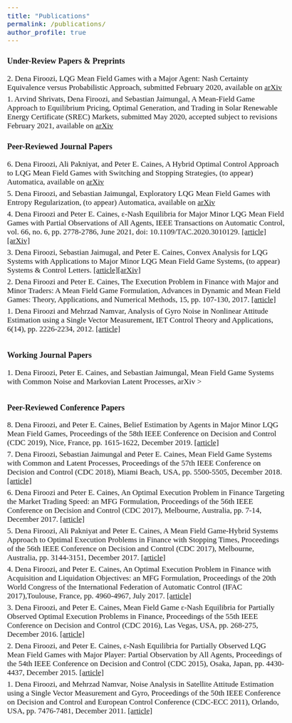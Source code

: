 ```yaml
---
title: "Publications"
permalink: /publications/
author_profile: true
---
```

<head>
  <!-- Global site tag (gtag.js) - Google Analytics -->
<script async src="https://www.googletagmanager.com/gtag/js?id=G-10M5NMRXL0"></script>
<script>
  window.dataLayer = window.dataLayer || [];
  function gtag(){dataLayer.push(arguments);}
  gtag('js', new Date());

  gtag('config', 'G-10M5NMRXL0');
</script>
</head>

<style type="text/css">
  div {
  text-align: justify;
  text-justify: inter-word;
}
  body{
  font-size: 13pt;
  font-family: times, serif;
}
</style>

<body>
<p style="margin-bottom:0.7cm;">    </p>
<b> <font size="+1.5"> Under-Review Papers & Preprints  </font></b>
<p style="margin-bottom:0.5cm;">    </p>
  
<p> 2. Dena Firoozi, LQG Mean Field Games with a Major Agent: Nash Certainty Equivalence versus Probabilistic Approach, submitted February 2020, available on <a href="https://arxiv.org/abs/2012.04866"> arXiv</a></p>
<p style="margin-bottom:-0.3cm;">    </p>

<p> 1. Arvind Shrivats, Dena Firoozi, and Sebastian Jaimungal,  A Mean-Field Game Approach to Equilibrium Pricing, Optimal Generation, and Trading in Solar Renewable Energy Certificate (SREC) Markets, submitted May 2020, accepted subject to revisions February 2021, available on <a href="https://arxiv.org/abs/2003.04938">arXiv</a></p>
<p style="margin-bottom:-0.3cm;">    </p>


<p style="margin-bottom:1cm;">    </p>
<b> <font size="+1.5"> Peer-Reviewed Journal Papers  </font></b>
<p style="margin-bottom:0.5cm;">    </p>
  
<p> 6. Dena Firoozi, Ali Pakniyat, and Peter E. Caines, A Hybrid Optimal Control Approach to LQG Mean Field Games with Switching and Stopping Strategies, (to appear) Automatica, available on <a href=" https://arxiv.org/abs/1810.02920"> arXiv</a></p>
<p style="margin-bottom:-0.3cm;">    </p>

 <p> 5. Dena Firoozi, and Sebastian Jaimungal, Exploratory LQG Mean Field Games with Entropy Regularization, (to appear) Automatica, available on <a href="https://arxiv.org/abs/2011.12946"> arXiv</a></p>
<p style="margin-bottom:-0.3cm;">    </p>
  
<p> 4. Dena Firoozi and Peter E. Caines,	&epsilon;-Nash Equilibria for Major Minor LQG Mean Field Games with Partial Observations of All Agents, IEEE Transactions on Automatic Control, vol. 66, no. 6, pp. 2778-2786, June 2021, doi: 10.1109/TAC.2020.3010129. <a href="https://ieeexplore.ieee.org/document/9143406">[article]</a><a href="https://arxiv.org/abs/1810.04369">[arXiv]</a></p>
<p style="margin-bottom:-0.3cm;">    </p>

<p> 3. Dena Firoozi, Sebastian Jaimugal, and Peter E. Caines, Convex Analysis for LQG Systems with Applications to Major Minor LQG Mean Field Game Systems, (to appear) Systems & Control Letters.
<a href="https://www.sciencedirect.com/science/article/pii/S0167691120301158">[article]</a><a href="https://arxiv.org/abs/1810.07551">[arXiv]</a>
</p>
<p style="margin-bottom:-0.3cm;">    </p>

<p> 2. Dena Firoozi and Peter E. Caines, The Execution Problem in Finance with Major and Minor Traders: A Mean Field Game Formulation, Advances in Dynamic and Mean Field Games: Theory, Applications, and Numerical Methods, 15, pp. 107-130, 2017. <a href="https://link.springer.com/chapter/10.1007/978-3-319-70619-1_5">[article]</a> </p>
<p style="margin-bottom:-0.3cm;">    </p>

<p> 1. Dena Firoozi and Mehrzad Namvar, Analysis of Gyro Noise in Nonlinear Attitude Estimation using a Single Vector Measurement, IET Control Theory and Applications, 6(14), pp. 2226-2234, 2012. <a href="https://ieeexplore.ieee.org/document/6401234">[article]</a></p>
  
 <p style="margin-bottom:1cm;">    </p>
<b> <font size="+1.5"> Working Journal Papers  </font></b>
<p style="margin-bottom:0.5cm;">    </p>
  
<p> 1. Dena Firoozi, Peter E. Caines, and Sebastian Jaimungal, Mean Field Game Systems with Common Noise and Markovian Latent Processes, <!available on <a href="https://arxiv.org/abs/1809.07865">arXiv</a> > </p>

<p style="margin-bottom:1cm;"> </p>
<b> <font size="+1.5"> Peer-Reviewed Conference Papers </font></b>
<p style="margin-bottom:0.5cm;">    </p>

<p> 8. Dena Firoozi, and Peter E. Caines, Belief Estimation by Agents in Major Minor LQG Mean Field Games, Proceedings of the 58th IEEE Conference on Decision and Control (CDC 2019), Nice, France, pp. 1615-1622, December 2019. <a href="https://ieeexplore.ieee.org/document/9029322">[article]</a></p>
<p style="margin-bottom:-0.3cm;">    </p>

<p> 7. Dena Firoozi, Sebastian Jaimungal and Peter E. Caines, Mean Field Game Systems with Common and Latent Processes, Proceedings of the 57th IEEE Conference on Decision and Control (CDC 2018), Miami Beach, USA, pp. 5500-5505, December 2018. <a href="https://ieeexplore.ieee.org/document/8619499">[article]</a></p>
<p style="margin-bottom:-0.3cm;">    </p>

<p> 6. Dena Firoozi and Peter E. Caines, An Optimal Execution Problem in Finance Targeting the Market Trading Speed: an MFG Formulation, Proceedings of the 56th IEEE Conference on Decision and Control (CDC 2017), Melbourne, Australia, pp. 7-14, December 2017. <a href="https://ieeexplore.ieee.org/document/8263635">[article]</a></p>
<p style="margin-bottom:-0.3cm;">    </p>

<p> 5. Dena Firoozi, Ali Pakniyat and Peter E. Caines, A Mean Field Game-Hybrid Systems Approach to Optimal Execution Problems in Finance with Stopping Times, Proceedings of the 56th IEEE Conference on Decision and Control (CDC 2017), Melbourne, Australia, pp. 3144-3151, December 2017. <a href="https://ieeexplore.ieee.org/document/8264119">[article]</a></p>
<p style="margin-bottom:-0.3cm;">    </p>

<p> 4. Dena Firoozi, and Peter E. Caines, An Optimal Execution Problem in Finance with Acquisition and Liquidation Objectives: an MFG Formulation, Proceedings of the 20th World Congress of the International Federation of Automatic Control (IFAC 2017),Toulouse, France, pp. 4960-4967, July 2017. <a href="https://www.sciencedirect.com/science/article/pii/S2405896317312089">[article]</a></p>
<p style="margin-bottom:-0.3cm;">    </p>

<p> 3. Dena Firoozi, and Peter E. Caines, Mean Field Game &epsilon;-Nash Equilibria for Partially Observed Optimal Execution Problems in Finance, Proceedings of the 55th IEEE Conference on Decision and Control (CDC 2016), Las Vegas, USA, pp. 268-275, December 2016. <a href="https://ieeexplore.ieee.org/document/7798281">[article]</a></p>
<p style="margin-bottom:-0.3cm;">    </p>

<p> 2. Dena Firoozi, and Peter E. Caines, &epsilon;-Nash Equilibria for Partially Observed LQG Mean Field Games with Major Player: Partial Observation by All Agents, Proceedings of the 54th IEEE Conference on Decision and Control (CDC 2015), Osaka, Japan, pp. 4430-4437, December 2015. <a href="https://ieeexplore.ieee.org/document/7402911">[article]</a></p>
<p style="margin-bottom:-0.3cm;">    </p>

<p> 1. Dena Firoozi, and Mehrzad Namvar, Noise Analysis in Satellite Attitude Estimation using a Single Vector Measurement and Gyro, Proceedings of the 50th IEEE Conference on Decision and Control and European Control Conference (CDC-ECC 2011), Orlando, USA, pp. 7476-7481, December 2011. <a href="https://ieeexplore.ieee.org/document/6161187">[article]</a></p>

</body>
